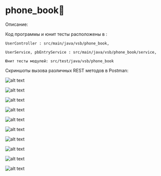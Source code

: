 # phone_book📲
Описание:

Код программы и юнит тесты расположены в :

    UserController : src/main/java/vsb/phone_book,

    UserService, pbEntryService : src/main/java/vsb/phone_book/service,

    Юнит тесты модулей: src/test/java/vsb/phone_book
    
Скриншоты вызова различных REST методов в Postman:

![alt text](screenshots/post_createUser.png "POST /users")

![alt text](screenshots/post_createEntry.png "POST /users/{id}/add")

![alt text](screenshots/get_readUser.png "GET /users/{id}")

![alt text](screenshots/get_readEntry.png "GET /users/{id}/{eId}")

![alt text](screenshots/get_readAllUsers.png "GET /users")

![alt text](screenshots/get_readAllEntries.png "GET /users/{id}/all")

![alt text](screenshots/get_findByName.png "GET /users/findByName/{name}")

![alt text](screenshots/get_findByNum.png "GET /users/{id}/findByNum/{num}")

![alt text](screenshots/deleteUser.png "DELETE /users/{id}")

![alt text](screenshots/put_updateUser.png "PUT /users/{id}")



